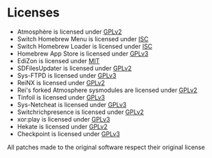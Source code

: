 Licenses
========

* Atmosphère is licensed under [GPLv2](https://github.com/Atmosphere-NX/Atmosphere/blob/master/LICENSE)
* Switch Homebrew Menu is licensed under [ISC](https://github.com/switchbrew/nx-hbmenu/blob/master/LICENSE.md)
* Switch Homebrew Loader is licensed under [ISC](https://github.com/switchbrew/nx-hbloader/blob/master/LICENSE.md)
* Homebrew App Store is licensed under [GPLv3](https://github.com/vgmoose/hb-appstore/blob/master/LICENSE)
* EdiZon is licensed under [MIT](https://github.com/thomasnet-mc/EdiZon/blob/master/LICENSE)
* SDFilesUpdater is licensed under [GPLv2](https://github.com/StevenMattera/SDFilesUpdater/blob/master/LICENSE)
* Sys-FTPD is licensed under [GPLv3](https://github.com/jakibaki/sys-ftpd/blob/master/LICENSE)
* ReiNX is licensed under [GPLv2](https://github.com/Reisyukaku/ReiNX/blob/master/LICENSE.txt)
* Rei's forked Atmosphere sysmodules are licensed under [GPLv2](https://github.com/Reisyukaku/NX_Sysmodules/blob/master/LICENSE.txt)
* Tinfoil is licensed under [GPLv3](https://github.com/Adubbz/Tinfoil/blob/master/LICENSE)
* Sys-Netcheat is licensed under [GPLv3](https://github.com/jakibaki/sys-netcheat/blob/master/LICENSE)
* Switchrichpresence is licensed under [GPLv2](https://github.com/Random0666/SwitchPresence/blob/master/LICENSE)
* xor:play is licensed under [GPLv3](https://github.com/XorTroll/ModuleMania/blob/master/LICENSE)
* Hekate is licensed under [GPLv2](https://github.com/CTCaer/hekate/blob/master/LICENSE)
* Checkpoint is licensed under [GPLv3](https://github.com/BernardoGiordano/Checkpoint/blob/master/LICENSE)

All patches made to the original software respect their original license
